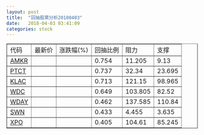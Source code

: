 ```yaml
---
layout: post
title:  "回抽股票分析20180403"
date:   2018-04-03 03:41:09
categories: stock
---
```

<script type="text/javascript">
var stockList = []
stockList.push('gb_amkr');
stockList.push('gb_ptct');
stockList.push('gb_klac');
stockList.push('gb_wdc');
stockList.push('gb_wday');
stockList.push('gb_swn');
stockList.push('gb_xpo');
</script>
<table border="1">
 <tr>
 <td>代码</td>
 <td>最新价</td>
 <td>涨跌幅(%)</td>
 <td>回抽比例</td>
 <td>阻力</td>
 <td>支撑</td>
</tr>
  <tr id="amkr">
  <td><a href="http://stock.finance.sina.com.cn/usstock/quotes/AMKR.html" target="_blank">AMKR</a></td><td></td><td></td><td>0.754</td><td>11.205</td><td>9.13</td></tr>
  <tr id="ptct">
  <td><a href="http://stock.finance.sina.com.cn/usstock/quotes/PTCT.html" target="_blank">PTCT</a></td><td></td><td></td><td>0.737</td><td>32.34</td><td>23.695</td></tr>
  <tr id="klac">
  <td><a href="http://stock.finance.sina.com.cn/usstock/quotes/KLAC.html" target="_blank">KLAC</a></td><td></td><td></td><td>0.713</td><td>121.15</td><td>98.965</td></tr>
  <tr id="wdc">
  <td><a href="http://stock.finance.sina.com.cn/usstock/quotes/WDC.html" target="_blank">WDC</a></td><td></td><td></td><td>0.649</td><td>103.805</td><td>82.52</td></tr>
  <tr id="wday">
  <td><a href="http://stock.finance.sina.com.cn/usstock/quotes/WDAY.html" target="_blank">WDAY</a></td><td></td><td></td><td>0.462</td><td>137.585</td><td>110.84</td></tr>
  <tr id="swn">
  <td><a href="http://stock.finance.sina.com.cn/usstock/quotes/SWN.html" target="_blank">SWN</a></td><td></td><td></td><td>0.433</td><td>4.455</td><td>3.635</td></tr>
  <tr id="xpo">
  <td><a href="http://stock.finance.sina.com.cn/usstock/quotes/XPO.html" target="_blank">XPO</a></td><td></td><td></td><td>0.405</td><td>104.61</td><td>85.245</td></tr>
</table>
